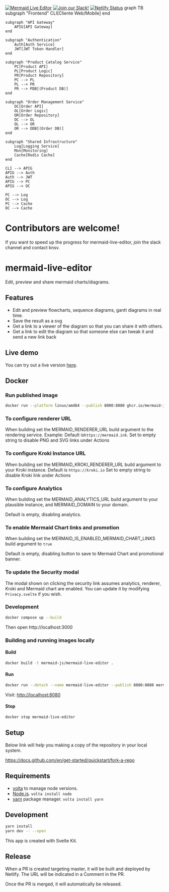 [![Mermaid Live Editor](https://img.shields.io/endpoint?url=https://dashboard.cypress.io/badge/detailed/2ckppp/master&style=flat&logo=cypress)](https://dashboard.cypress.io/projects/2ckppp/runs) [![Join our Slack!](https://img.shields.io/static/v1?message=join%20chat&color=9cf&logo=slack&label=slack)](https://join.slack.com/t/mermaid-talk/shared_invite/enQtNzc4NDIyNzk4OTAyLWVhYjQxOTI2OTg4YmE1ZmJkY2Y4MTU3ODliYmIwOTY3NDJlYjA0YjIyZTdkMDMyZTUwOGI0NjEzYmEwODcwOTE) [![Netlify Status](https://api.netlify.com/api/v1/badges/27fa023d-7c73-4a3f-9791-b3b657a47100/deploy-status)](https://app.netlify.com/sites/mermaidjs/deploys)
graph TB
    subgraph "Frontend"
        CLI[Cliente Web/Mobile]
    end

    subgraph "API Gateway"
        APIG[API Gateway]
    end

    subgraph "Authentication"
        Auth[Auth Service]
        JWT[JWT Token Handler]
    end

    subgraph "Product Catalog Service"
        PC[Product API]
        PL[Product Logic]
        PR[Product Repository]
        PC --> PL
        PL --> PR
        PR --> PDB[(Product DB)]
    end

    subgraph "Order Management Service"
        OC[Order API]
        OL[Order Logic]
        OR[Order Repository]
        OC --> OL
        OL --> OR
        OR --> ODB[(Order DB)]
    end

    subgraph "Shared Infrastructure"
        Log[Logging Service]
        Mon[Monitoring]
        Cache[Redis Cache]
    end

    CLI --> APIG
    APIG --> Auth
    Auth --> JWT
    APIG --> PC
    APIG --> OC
    
    PC --> Log
    OC --> Log
    PC --> Cache
    OC --> Cache

# Contributors are welcome!

If you want to speed up the progress for mermaid-live-editor, join the slack channel and contact knsv.

# mermaid-live-editor

Edit, preview and share mermaid charts/diagrams.

## Features

- Edit and preview flowcharts, sequence diagrams, gantt diagrams in real time.
- Save the result as a svg
- Get a link to a viewer of the diagram so that you can share it with others.
- Get a link to edit the diagram so that someone else can tweak it and send a new link back

## Live demo

You can try out a live version [here](https://mermaid.live/).

## Docker

### Run published image

```bash
docker run --platform linux/amd64 --publish 8000:8080 ghcr.io/mermaid-js/mermaid-live-editor
```

### To configure renderer URL

When building set the MERMAID_RENDERER_URL build argument to the rendering
service.
Example:
Default is`https://mermaid.ink`.
Set to empty string to disable PNG and SVG links under Actions

### To configure Kroki Instance URL

When building set the MERMAID_KROKI_RENDERER_URL build argument to your Kroki
instance.
Default is `https://kroki.io`
Set to empty string to disable Kroki link under Actions

### To configure Analytics

When building set the MERMAID_ANALYTICS_URL build argument to your plausible instance, and MERMAID_DOMAIN to your domain.

Default is empty, disabling analytics.

### To enable Mermaid Chart links and promotion

When building set the MERMAID_IS_ENABLED_MERMAID_CHART_LINKS build argument to `true`

Default is empty, disabling button to save to Mermaid Chart and promotional banner.

### To update the Security modal

The modal shown on clicking the security link assumes analytics, renderer, Kroki
and Mermaid chart are enabled. You can update it by modifying `Privacy.svelte`
if you wish.

### Development

```bash
docker compose up --build
```

Then open http://localhost:3000

### Building and running images locally

#### Build

```bash
docker build -t mermaid-js/mermaid-live-editor .
```

#### Run

```bash
docker run --detach --name mermaid-live-editor --publish 8080:8080 mermaid-js/mermaid-live-editor
```

Visit: <http://localhost:8080>

#### Stop

```bash
docker stop mermaid-live-editor
```

## Setup

Below link will help you making a copy of the repository in your local system.

https://docs.github.com/en/get-started/quickstart/fork-a-repo

## Requirements

- [volta](https://volta.sh/) to manage node versions.
- [Node.js](https://nodejs.org/en/). `volta install node`
- [yarn](https://yarnpkg.com/) package manager. `volta install yarn`

## Development

```sh
yarn install
yarn dev -- --open
```

This app is created with Svelte Kit.

## Release

When a PR is created targeting master, it will be built and deployed by Netlify.
The URL will be indicated in a Comment in the PR.

Once the PR is merged, it will automatically be released.
